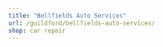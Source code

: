 ```yaml
---
title: "Bellfields Auto Services"
url: /guildford/bellfields-auto-services/
shop: car repair
---
```

